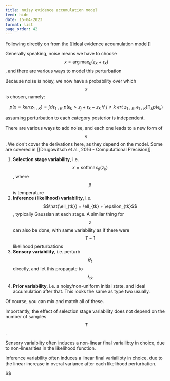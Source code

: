 ```yaml
---
title: noisy evidence accumulation model
feed: hide
date: 15-04-2023
format: list
page_order: 42
---
```



Following directly on from the [[ideal evidence accumulation model]]

Generally speaking, noise means we have to choose  $$x = \arg\max_k(z_k + \epsilon_k)$$, and there are various ways to model this perturbation

Because noise is noisy, we now have a probability over which $$x$$ is chosen, namely: 

$$p(x = k ert z_{1:K}) = \int d\epsilon_{1:K}\ p(\epsilon_k \gt z_j + \epsilon_k - z_k\ \forall\ j\neq k\ ert\ z_{1:K}, \epsilon_{1:K}) \prod_k p(\epsilon_k)$$

assuming perturbation to each category posterior is independent.

There are various ways to add noise, and each one leads to a new form of $$\epsilon$$. We don't cover the derivations here, as they depend on the model. Some are covered in [[Drugowitsch et al., 2016 - Computational Precision]]

1. **Selection stage variability**, i.e. $$x = \text{soft}\max_{\beta}(z_k)$$, where $$\beta$$ is temperature
2. **Inference (likelihood) variability**, i.e. $$\hat{\ell_{tk}} = \ell_{tk} + \epsilon_{tk}$$, typically Gaussian at each stage. A similar thing for $$z$$ can also be done, with same variability as if there were $$T-1$$ likelihood perturbations
3. **Sensory variability**, i.e. perturb $$\theta_t$$ directly, and let this propagate to $$\ell_{tk}$$
4. **Prior variability**, i.e. a noisy/non-uniform initial state, and ideal accumulation after that. This looks the same as type two usually.

Of course, you can mix and match all of these.

Importantly, the effect of selection stage variability does not depend on the number of samples $$T$$.

Sensory variaiblity often induces a non-linear final variailibty in choice, due to non-linearities in the likelihood function.

Inference variability often induces a linear final variailibty in choice, due to the linear increase in overal variance after each likelihood perturbation.

$$